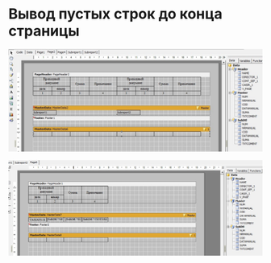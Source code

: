 # Вывод пустых строк до конца страницы

![](../../../../.gitbook/assets/fr1.jpg)

![](../../../../.gitbook/assets/fr2.jpg)

